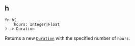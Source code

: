 ## h

```rhai
fn h(
    hours: Integer|Float
) -> Duration
```

Returns a new [`Duration`](../Duration.md) with the specified number of `hours`.
